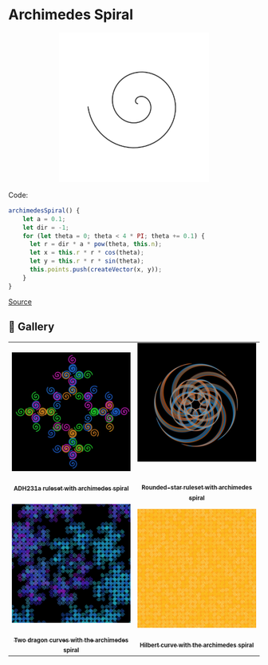 # Archimedes Spiral

<p align="center"><img src="./assets/shape_images/archimedes.jpg" alt="archimedes spiral" width="300px"></p>

Code:

```JavaScript
archimedesSpiral() {
    let a = 0.1;
    let dir = -1;
    for (let theta = 0; theta < 4 * PI; theta += 0.1) {
      let r = dir * a * pow(theta, this.n);
      let x = this.r * r * cos(theta);
      let y = this.r * r * sin(theta);
      this.points.push(createVector(x, y));
    }
}
```

[Source](https://mathcurve.com/courbes2d.gb/archimede/archimede.shtml)

## 🌄 Gallery

<!-- IMAGE-LIST:START - Do not remove or modify this section -->
<!-- prettier-ignore-start -->
<!-- markdownlint-disable -->
<table>
  <tbody>
   <tr>
     <td align="center"><a href=""> <img class="img" src="../assets/Ruleset-shape-examples/ADH231a-archimedes.jpg" alt="ADH231a ruleset with archimedes spiral" style="vertical-align:top;" width="500" /><br /><sub><b><br/>ADH231a ruleset with archimedes spiral</b></sub></a></td>
     <td align="center"><a href=""> <img class="img" src="../assets/Ruleset-shape-examples/rounded-star-archimedes.jpg" alt="Rounded-star ruleset with archimedes spiral" style=" display: block;
    margin-left: auto;
    margin-right: auto;" width="500" /><br /><sub><b><br/>Rounded-star ruleset with archimedes spiral</b></sub></a></td>
    </tr>
    <tr>
     <td align="center"><a href=""> <img class="img" src="../assets/Ruleset-shape-examples/dragons-archimedes.jpg" alt="Two dragon curves with the archimedes spiral" style="vertical-align:top;" width="500" /><br /><sub><b><br/>Two dragon curves with the archimedes spiral</b></sub></a></td>
    <td align="center"><a href=""> <img class="img" src="../assets/Ruleset-shape-examples/hilbert-archimedes.jpg" alt="Hilbert curve with the archimedes spiral" style="vertical-align:top;" width="500" /><br /><sub><b><br/>Hilbert curve with the archimedes spiral</b></sub></a></td>
 </tbody>
</table>

<!-- markdownlint-restore -->
<!-- prettier-ignore-end -->

<!-- IMAGE-LIST:END -->
